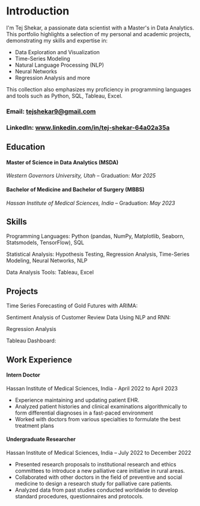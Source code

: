 # Introduction

I'm Tej Shekar, a passionate data scientist with a Master's in Data Analytics. This portfolio highlights a selection of my personal and academic projects, demonstrating my skills and expertise in:

- Data Exploration and Visualization
- Time-Series Modeling
- Natural Language Processing (NLP)
- Neural Networks
- Regression Analysis and more

This collection also emphasizes my proficiency in programming languages and tools such as Python, SQL, Tableau, Excel. 

### Email: tejshekar9@gmail.com

### LinkedIn: www.linkedin.com/in/tej-shekar-64a02a35a 

## Education

#### Master of Science in Data Analytics (MSDA)
*Western Governors University, Utah* – Graduation: *Mar 2025*

#### Bachelor of Medicine and Bachelor of Surgery (MBBS) 	
*Hassan Institute of Medical Sciences, India* – Graduation: *May 2023*

## Skills

Programming Languages: Python (pandas, NumPy, Matplotlib, Seaborn, Statsmodels, TensorFlow), SQL 

Statistical Analysis: Hypothesis Testing, Regression Analysis, Time-Series Modeling, Neural Networks, NLP

Data Analysis Tools: Tableau, Excel

## Projects

Time Series Forecasting of Gold Futures with ARIMA: 

Sentiment Analysis of Customer Review Data Using NLP and RNN: 

Regression Analysis

Tableau Dashboard: 

## Work Experience

#### Intern Doctor 
Hassan Institute of Medical Sciences, India - April 2022 to April 2023
-	Experience maintaining and updating patient EHR. 
-	Analyzed patient histories and clinical examinations algorithmically to form differential diagnoses in a fast-paced environment 
-	Worked with doctors from various specialties to formulate the best treatment plans 

#### Undergraduate Researcher 
Hassan Institute of Medical Sciences, India – July 2022 to December 2022
-	Presented research proposals to institutional research and ethics committees to introduce a new palliative care initiative in rural areas. 
-	Collaborated with other doctors in the field of preventive and social medicine to design a research study for palliative care patients. 
-	Analyzed data from past studies conducted worldwide to develop standard procedures, questionnaires and protocols.







